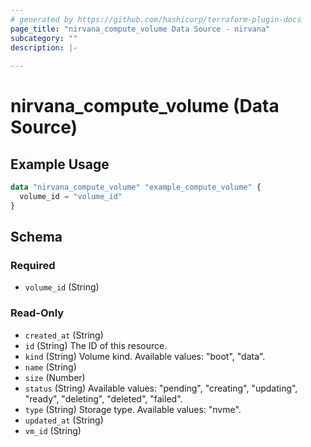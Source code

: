 ```yaml
---
# generated by https://github.com/hashicorp/terraform-plugin-docs
page_title: "nirvana_compute_volume Data Source - nirvana"
subcategory: ""
description: |-
  
---
```


# nirvana_compute_volume (Data Source)



## Example Usage

```terraform
data "nirvana_compute_volume" "example_compute_volume" {
  volume_id = "volume_id"
}
```

<!-- schema generated by tfplugindocs -->
## Schema

### Required

- `volume_id` (String)

### Read-Only

- `created_at` (String)
- `id` (String) The ID of this resource.
- `kind` (String) Volume kind.
Available values: "boot", "data".
- `name` (String)
- `size` (Number)
- `status` (String) Available values: "pending", "creating", "updating", "ready", "deleting", "deleted", "failed".
- `type` (String) Storage type.
Available values: "nvme".
- `updated_at` (String)
- `vm_id` (String)
